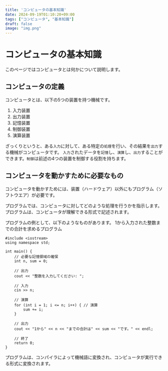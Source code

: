 ```yaml
---
title: 'コンピュータの基本知識'
date: 2024-09-19T01:10:20+09:00
tags: ["コンピュータ", "基本知識"]
draft: false
image: "img.png"
---
```


# コンピュータの基本知識

このページではコンピュータとは何かについて説明します。

## コンピュータの定義
コンピュータとは、以下の5つの装置を持つ機械です。

1. 入力装置
2. 出力装置
3. 記憶装置
4. 制御装置
5. 演算装置

ざっくりというと、ある`入力`に対して、ある特定の`処理`を行い、その結果を`出力`する機械がコンピュータです。
`入力`されたデータを`記憶`し、`演算`し、`出力`することができます。`制御`は前述の4つの装置を制御する役割を持ちます。

## コンピュータを動かすために必要なもの
コンピュータを動かすためには、装置（ハードウェア）以外にもプログラム（ソフトウエア）が必要です。

プログラムでは、コンピュータに対してどのような処理を行うかを指示します。プログラムは、コンピュータが理解できる形式で記述されます。

プログラムの例として、以下のようなものがあります。
1から入力された整数までの合計を求めるプログラム
```
#include <iostream>
using namespace std;

int main() {
    // 必要な記憶領域の確保
    int n, sum = 0;
    
    // 出力
    cout << "整数を入力してください: ";
    
    // 入力 
    cin >> n;
    
    // 演算
    for (int i = 1; i <= n; i++) { // 演算
        sum += i;
    }
    
    // 出力
    cout << "1から" << n << "までの合計は" << sum << "です。" << endl;
    
    // 終了
    return 0;
}
```

プログラムは、コンパイラによって機械語に変換され、コンピュータが実行できる形式に変換されます。


